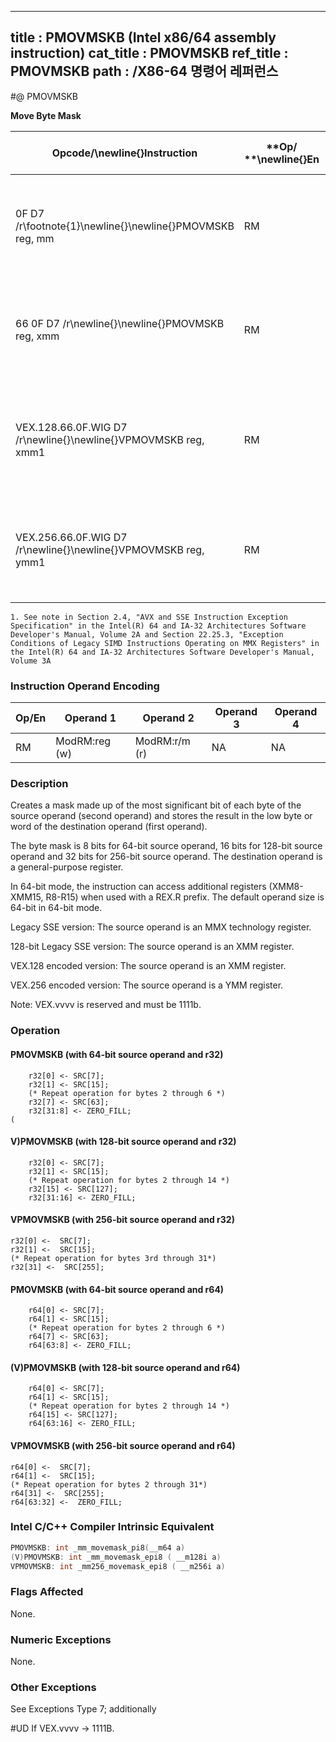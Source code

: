 ----------------------------
title : PMOVMSKB (Intel x86/64 assembly instruction)
cat_title : PMOVMSKB
ref_title : PMOVMSKB
path : /X86-64 명령어 레퍼런스
----------------------------
#@ PMOVMSKB

**Move Byte Mask**

|**Opcode/**\newline{}**Instruction**|**Op/ **\newline{}**En**|**64/32 bit **\newline{}**Mode **\newline{}**Support**|**CPUID **\newline{}**Feature **\newline{}**Flag**|**Description**|
|------------------------------------|------------------------|------------------------------------------------------|--------------------------------------------------|---------------|
|0F D7 /r\footnote{1}\newline{}\newline{}PMOVMSKB reg, mm|RM|V/V |SSE|Move a byte mask of mm to reg. The upper bits of r32 or r64 are zeroed|
|66 0F D7 /r\newline{}\newline{}PMOVMSKB reg, xmm|RM|V/V |SSE2|Move a byte mask of xmm to reg. The upper bits of r32 or r64 are zeroed|
|VEX.128.66.0F.WIG D7 /r\newline{}\newline{}VPMOVMSKB reg, xmm1|RM|V/V|AVX|Move a byte mask of xmm1 to reg. The upper bits of r32 or r64 are filled with zeros.|
|VEX.256.66.0F.WIG D7 /r\newline{}\newline{}VPMOVMSKB reg, ymm1|RM|V/V|AVX2|Move a 32-bit mask of ymm1 to reg. The upper bits of r64 are filled with zeros.|

```note
1. See note in Section 2.4, "AVX and SSE Instruction Exception Specification" in the Intel(R) 64 and IA-32 Architectures Software Developer's Manual, Volume 2A and Section 22.25.3, "Exception Conditions of Legacy SIMD Instructions Operating on MMX Registers" in the Intel(R) 64 and IA-32 Architectures Software Developer's Manual, Volume 3A
```
### Instruction Operand Encoding


|Op/En|Operand 1|Operand 2|Operand 3|Operand 4|
|-----|---------|---------|---------|---------|
|RM|ModRM:reg (w)|ModRM:r/m (r)|NA|NA|
### Description


Creates a mask made up of the most significant bit of each byte of the source operand (second operand) and stores the result in the low byte or word of the destination operand (first operand).

The byte mask is 8 bits for 64-bit source operand, 16 bits for 128-bit source operand and 32 bits for 256-bit source operand. The destination operand is a general-purpose register. 

In 64-bit mode, the instruction can access additional registers (XMM8-XMM15, R8-R15) when used with a REX.R prefix. The default operand size is 64-bit in 64-bit mode.

Legacy SSE version: The source operand is an MMX technology register.

128-bit Legacy SSE version: The source operand is an XMM register.

VEX.128 encoded version: The source operand is an XMM register.

VEX.256 encoded version: The source operand is a YMM register.

Note: VEX.vvvv is reserved and must be 1111b. 


### Operation
#### PMOVMSKB (with 64-bit source operand and r32)
```info-verb
    r32[0] <- SRC[7];
    r32[1] <- SRC[15];
    (* Repeat operation for bytes 2 through 6 *)
    r32[7] <- SRC[63]; 
    r32[31:8] <- ZERO_FILL;
(
```
#### V)PMOVMSKB (with 128-bit source operand and r32)
```info-verb
    r32[0] <- SRC[7];
    r32[1] <- SRC[15];
    (* Repeat operation for bytes 2 through 14 *)
    r32[15] <- SRC[127]; 
    r32[31:16] <- ZERO_FILL;
```
#### VPMOVMSKB (with 256-bit source operand and r32)
```info-verb
r32[0] <-  SRC[7];
r32[1] <-  SRC[15];
(* Repeat operation for bytes 3rd through 31*)
r32[31] <-  SRC[255];
```
#### PMOVMSKB (with 64-bit source operand and r64)
```info-verb
    r64[0] <- SRC[7];
    r64[1] <- SRC[15];
    (* Repeat operation for bytes 2 through 6 *)
    r64[7] <- SRC[63]; 
    r64[63:8] <- ZERO_FILL;
```
#### (V)PMOVMSKB (with 128-bit source operand and r64)
```info-verb
    r64[0] <- SRC[7];
    r64[1] <- SRC[15];
    (* Repeat operation for bytes 2 through 14 *)
    r64[15] <- SRC[127]; 
    r64[63:16] <- ZERO_FILL;
```
#### VPMOVMSKB (with 256-bit source operand and r64)
```info-verb
r64[0] <-  SRC[7];
r64[1] <-  SRC[15];
(* Repeat operation for bytes 2 through 31*)
r64[31] <-  SRC[255];
r64[63:32] <-  ZERO_FILL;
```

### Intel C/C++ Compiler Intrinsic Equivalent

```cpp
PMOVMSKB: int _mm_movemask_pi8(__m64 a)
(V)PMOVMSKB: int _mm_movemask_epi8 ( __m128i a)
VPMOVMSKB: int _mm256_movemask_epi8 ( __m256i a)
```
### Flags Affected


None.

### Numeric Exceptions


None.

### Other Exceptions


See Exceptions Type 7; additionally

#UD If VEX.vvvv ->  1111B.

